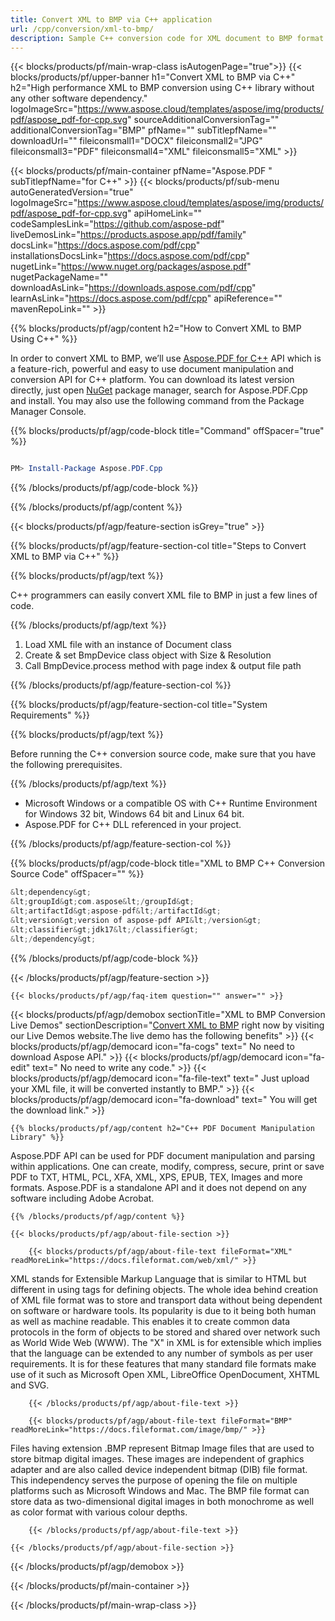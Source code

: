 ```yaml
---
title: Convert XML to BMP via C++ application
url: /cpp/conversion/xml-to-bmp/
description: Sample C++ conversion code for XML document to BMP format. Programmers can use this source code for batch XML to BMP conversion within any C++ application.
---
```


{{< blocks/products/pf/main-wrap-class isAutogenPage="true">}}
{{< blocks/products/pf/upper-banner h1="Convert XML to BMP via C++" h2="High performance XML to BMP conversion using C++ library without any other software dependency." logoImageSrc="https://www.aspose.cloud/templates/aspose/img/products/pdf/aspose_pdf-for-cpp.svg" sourceAdditionalConversionTag="" additionalConversionTag="BMP" pfName="" subTitlepfName="" downloadUrl="" fileiconsmall1="DOCX" fileiconsmall2="JPG" fileiconsmall3="PDF" fileiconsmall4="XML" fileiconsmall5="XML" >}}

{{< blocks/products/pf/main-container pfName="Aspose.PDF " subTitlepfName="for C++" >}}
{{< blocks/products/pf/sub-menu autoGeneratedVersion="true" logoImageSrc="https://www.aspose.cloud/templates/aspose/img/products/pdf/aspose_pdf-for-cpp.svg" apiHomeLink="" codeSamplesLink="https://github.com/aspose-pdf" liveDemosLink="https://products.aspose.app/pdf/family" docsLink="https://docs.aspose.com/pdf/cpp" installationsDocsLink="https://docs.aspose.com/pdf/cpp" nugetLink="https://www.nuget.org/packages/aspose.pdf" nugetPackageName="" downloadAsLink="https://downloads.aspose.com/pdf/cpp" learnAsLink="https://docs.aspose.com/pdf/cpp" apiReference="" mavenRepoLink="" >}}

{{% blocks/products/pf/agp/content h2="How to Convert XML to BMP Using C++" %}}

 In order to convert XML to BMP, we’ll use
 [Aspose.PDF for C++](https://products.aspose.com/pdf/cpp)
 API which is a feature-rich, powerful and easy to use document manipulation and conversion API for C++ platform. You can download its latest version directly, just open
 [NuGet](https://www.nuget.org/packages/aspose.pdf)
 package manager, search for
 Aspose.PDF.Cpp
 and install. You may also use the following command from the Package Manager Console.

{{% blocks/products/pf/agp/code-block title="Command" offSpacer="true" %}}

```powershell

PM> Install-Package Aspose.PDF.Cpp

```

{{% /blocks/products/pf/agp/code-block %}}

{{% /blocks/products/pf/agp/content %}}

{{< blocks/products/pf/agp/feature-section isGrey="true" >}}

{{% blocks/products/pf/agp/feature-section-col title="Steps to Convert XML to BMP via C++" %}}

{{% blocks/products/pf/agp/text %}}

 C++ programmers can easily convert XML file to BMP in just a few lines of code.

{{% /blocks/products/pf/agp/text %}}

1. Load XML file with an instance of Document class
1. Create & set BmpDevice class object with Size & Resolution
1. Call BmpDevice.process method with page index & output file path


{{% /blocks/products/pf/agp/feature-section-col %}}

{{% blocks/products/pf/agp/feature-section-col title="System Requirements" %}}

{{% blocks/products/pf/agp/text %}}

 Before running the C++ conversion source code, make sure that you have the following prerequisites.

{{% /blocks/products/pf/agp/text %}}

- Microsoft Windows or a compatible OS with C++ Runtime Environment for Windows 32 bit, Windows 64 bit and Linux 64 bit.
- Aspose.PDF for C++ DLL referenced in your project.

{{% /blocks/products/pf/agp/feature-section-col %}}

{{% blocks/products/pf/agp/code-block title="XML to BMP C++ Conversion Source Code" offSpacer="" %}}

```cpp
&lt;dependency&gt;
&lt;groupId&gt;com.aspose&lt;/groupId&gt;
&lt;artifactId&gt;aspose-pdf&lt;/artifactId&gt;
&lt;version&gt;version of aspose-pdf API&lt;/version&gt;
&lt;classifier&gt;jdk17&lt;/classifier&gt;
&lt;/dependency&gt;


```

{{% /blocks/products/pf/agp/code-block %}}

{{< /blocks/products/pf/agp/feature-section >}}

    {{< blocks/products/pf/agp/faq-item question="" answer="" >}}


<!-- aboutfile Starts -->

{{< blocks/products/pf/agp/demobox sectionTitle="XML to BMP Conversion Live Demos" sectionDescription="[Convert XML to BMP](https://products.aspose.app/pdf/conversion/xml-to-bmp) right now by visiting our Live Demos website.The live demo has the following benefits" >}}
        {{< blocks/products/pf/agp/democard icon="fa-cogs" text=" No need to download Aspose API." >}}
        {{< blocks/products/pf/agp/democard icon="fa-edit" text=" No need to write any code." >}}
        {{< blocks/products/pf/agp/democard icon="fa-file-text" text=" Just upload your XML file, it will be converted instantly to BMP." >}}
        {{< blocks/products/pf/agp/democard icon="fa-download" text=" You will get the download link." >}}

    {{% blocks/products/pf/agp/content h2="C++ PDF Document Manipulation Library" %}}

 Aspose.PDF API can be used for PDF document manipulation and parsing within applications. One can create, modify, compress, secure, print or save PDF to TXT, HTML, PCL, XFA, XML, XPS, EPUB, TEX, Images and more formats. Aspose.PDF is a standalone API and it does not depend on any software including Adobe Acrobat.



    {{% /blocks/products/pf/agp/content %}}

    {{< blocks/products/pf/agp/about-file-section >}}

        {{< blocks/products/pf/agp/about-file-text fileFormat="XML" readMoreLink="https://docs.fileformat.com/web/xml/" >}}

XML stands for Extensible Markup Language that is similar to HTML but different in using tags for defining objects. The whole idea behind creation of XML file format was to store and transport data without being dependent on software or hardware tools. Its popularity is due to it being both human as well as machine readable. This enables it to create common data protocols in the form of objects to be stored and shared over network such as World Wide Web (WWW). The "X" in XML is for extensible which implies that the language can be extended to any number of symbols as per user requirements. It is for these features that many standard file formats make use of it such as Microsoft Open XML, LibreOffice OpenDocument, XHTML and SVG.

        {{< /blocks/products/pf/agp/about-file-text >}}

        {{< blocks/products/pf/agp/about-file-text fileFormat="BMP" readMoreLink="https://docs.fileformat.com/image/bmp/" >}}

Files having extension .BMP represent Bitmap Image files that are used to store bitmap digital images. These images are independent of graphics adapter and are also called device independent bitmap (DIB) file format. This independency serves the purpose of opening the file on multiple platforms such as Microsoft Windows and Mac. The BMP file format can store data as two-dimensional digital images  in both monochrome as well as color format with various colour depths.

        {{< /blocks/products/pf/agp/about-file-text >}}

    {{< /blocks/products/pf/agp/about-file-section >}}

{{< /blocks/products/pf/agp/demobox >}}

<!-- aboutfile Ends -->



{{< /blocks/products/pf/main-container >}}

{{< /blocks/products/pf/main-wrap-class >}}